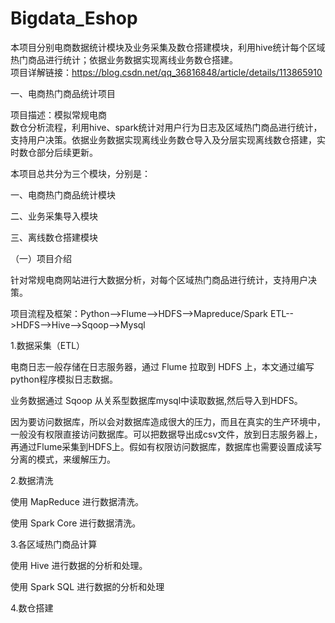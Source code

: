 # Bigdata_Eshop
本项目分别电商数据统计模块及业务采集及数仓搭建模块，利用hive统计每个区域热门商品进行统计；依据业务数据实现离线业务数仓搭建。  
项目详解链接：https://blog.csdn.net/qq_36816848/article/details/113865910

一、电商热门商品统计项目

项目描述：模拟常规电商                                                                                                                                                                
数仓分析流程，利用hive、spark统计对用户行为日志及区域热门商品进行统计，支持用户决策。依据业务数据实现离线业务数仓导入及分层实现离线数仓搭建，实时数仓部分后续更新。

本项目总共分为三个模块，分别是：

一、电商热门商品统计模块

二、业务采集导入模块

三、离线数仓搭建模块

（一）项目介绍

针对常规电商网站进行大数据分析，对每个区域热门商品进行统计，支持用户决策。

项目流程及框架：Python-->Flume-->HDFS-->Mapreduce/Spark ETL-->HDFS-->Hive-->Sqoop-->Mysql

1.数据采集（ETL）

电商日志一般存储在日志服务器，通过 Flume 拉取到 HDFS 上，本文通过编写python程序模拟日志数据。

业务数据通过 Sqoop 从关系型数据库mysql中读取数据,然后导入到HDFS。

因为要访问数据库，所以会对数据库造成很大的压力，而且在真实的生产环境中，一般没有权限直接访问数据库。可以把数据导出成csv文件，放到日志服务器上，再通过Flume采集到HDFS上。假如有权限访问数据库，数据库也需要设置成读写分离的模式，来缓解压力。

2.数据清洗

使用 MapReduce 进行数据清洗。

使用 Spark Core 进行数据清洗。

3.各区域热门商品计算

使用 Hive 进行数据的分析和处理。

使用 Spark SQL 进行数据的分析和处理

4.数仓搭建

